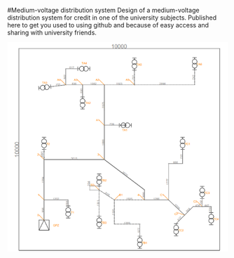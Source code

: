 #Medium-voltage distribution system
Design of a medium-voltage distribution system for credit in one of the university subjects. Published here to get you used to using github and because of easy access and sharing with university friends.

![Image](https://github.com/JackobPunch/MediumVoltageDistributionSystem/blob/main/rysunek.png)
